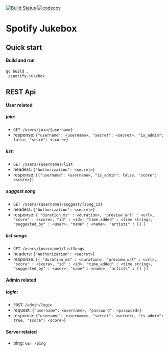 [![Build Status](https://github.com/antonbaumann/spotify-jukebox/workflows/build/badge.svg)](https://github.com/antonbaumann/spotify-jukebox/actions?workflow=build)
[![codecov](https://codecov.io/gh/antonbaumann/spotify-jukebox/branch/master/graph/badge.svg)](https://codecov.io/gh/antonbaumann/spotify-jukebox)

# Spotify Jukebox

## Quick start
#### Build and run
```sh
go build .
./spotify-jukebox
```

## REST Api
#### User related
##### join: 
- `GET /users/join/{username}`
- response: `{"username": <username>, "secret": <secret>, "is_admin": false, "score": <score>}`
##### list:
- `GET /users/{username}/list`
- headers: `{"Authorization": <secret>}`
- response: `[{"username": <username>, "is_admin": false, "score": <score>}]`
##### suggest song
- `GET /users/{username}/suggest/{song_id}`
- headers: `{"Authorization": <secret>}`
- response: `{
                 "duration_ms" : <duration>,
                 "preview_url" : <url>,
                 "score" : <score>,
                 "id" : <id>,
                 "time_added" : <time string>,
                 "suggested_by" : <user>,
                 "name" : <name>,
                 "artists" : []
               }`
##### list songs
- `GET /users/{username}/listSongs`
- headers: `{"Authorization": <secret>}`
- response: `[{
                 "duration_ms" : <duration>,
                 "preview_url" : <url>,
                 "score" : <score>,
                 "id" : <id>,
                 "time_added" : <time string>,
                 "suggested_by" : <user>,
                 "name" : <name>,
                 "artists" : []
               }]`
#### Admin related
##### login: 
- `POST /admin/login` 
- request: `{"username": <username>, "password": <password>}`
- response: `{"username": <username>, "secret": <secret>, "is_admin": true, "score": <score>}`
#### Server related
- ping: `GET /ping`